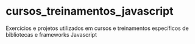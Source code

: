 # cursos_treinamentos_javascript
Exercícios e projetos utilizados em cursos e treinamentos específicos de bibliotecas e frameworks Javascript
